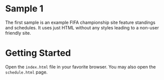 Sample 1
======================

The first sample is an example FIFA championship site feature standings and schedules.  It uses just HTML without any styles leading to a non-user friendly site.

# Getting Started

Open the ``index.html`` file in your favorite browser.  You may also open the ``schedule.html`` page.
